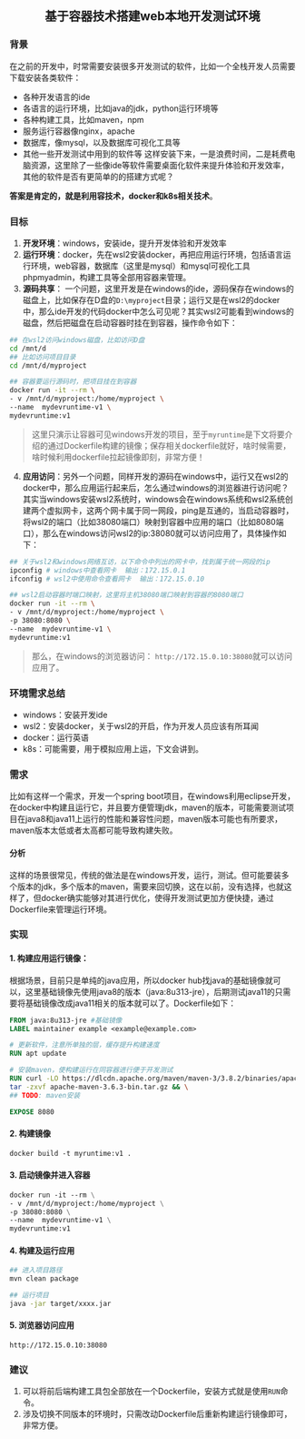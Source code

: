 ##  <center>基于容器技术搭建web本地开发测试环境</center>

### 背景
在之前的开发中，时常需要安装很多开发测试的软件，比如一个全栈开发人员需要下载安装各类软件：
-  各种开发语言的ide
-  各语言的运行环境，比如java的jdk，python运行环境等
-  各种构建工具，比如maven，npm
-  服务运行容器像nginx，apache
-  数据库，像mysql，以及数据库可视化工具等
-  其他一些开发测试中用到的软件等
这样安装下来，一是浪费时间，二是耗费电脑资源，这里除了一些像ide等软件需要桌面化软件来提升体验和开发效率，其他的软件是否有更简单的的搭建方式呢？

**答案是肯定的，就是利用容技术，docker和k8s相关技术**。

### 目标
1. **开发环境**：windows，安装ide，提升开发体验和开发效率
2. **运行环境**：docker，先在wsl2安装docker，再把应用运行环境，包括语言运行环境，web容器，数据库（这里是mysql）和mysql可视化工具phpmyadmin，构建工具等全部用容器来管理。
3. **源码共享**： 一个问题，这里开发是在windows的ide，源码保存在windows的磁盘上，比如保存在D盘的`D:\myproject`目录；运行又是在wsl2的docker中，那么ide开发的代码docker中怎么可见呢？其实wsl2可能看到windows的磁盘，然后把磁盘在启动容器时挂在到容器，操作命令如下：

``` sh
## 在wsl2访问windows磁盘，比如访问D盘
cd /mnt/d
## 比如访问项目目录
cd /mnt/d/myproject

## 容器要运行源码时，把项目挂在到容器
docker run -it --rm \
- v /mnt/d/myproject:/home/myproject \
--name  mydevruntime-v1 \
mydevruntime:v1
```
> 这里只演示让容器可见windows开发的项目，至于`myruntime`是下文将要介绍的通过Dockerfile构建的镜像；保存相关dockerfile就好，啥时候需要，啥时候利用dockerfile拉起镜像即刻，非常方便！

4. **应用访问**：另外一个问题，同样开发的源码在windows中，运行又在wsl2的docker中，那么应用运行起来后，怎么通过windows的浏览器进行访问呢？其实当windows安装wsl2系统时，windows会在windows系统和wsl2系统创建两个虚拟网卡，这两个网卡属于同一网段，ping是互通的，当启动容器时，将wsl2的端口（比如38080端口）映射到容器中应用的端口（比如8080端口），那么在windows访问wsl2的ip:38080就可以访问应用了，具体操作如下：

``` sh
## 关于wsl2和windows网络互访，以下命令中列出的网卡中，找到属于统一网段的ip
ipconfig # windows中查看网卡  输出：172.15.0.1
ifconfig # wsl2中使用命令查看网卡  输出：172.15.0.10

## wsl2启动容器时端口映射，这里将主机38080端口映射到容器的8080端口
docker run -it --rm \
- v /mnt/d/myproject:/home/myproject \
-p 38080:8080 \
--name  mydevruntime-v1 \
mydevruntime:v1
```
> 那么，在windows的浏览器访问： `http://172.15.0.10:38080`就可以访问应用了。

### 环境需求总结
- windows：安装开发ide
- wsl2：安装docker，关于wsl2的开启，作为开发人员应该有所耳闻
- docker：运行英语
- k8s：可能需要，用于模拟应用上运，下文会讲到。

### 需求
比如有这样一个需求，开发一个spring boot项目，在windows利用eclipse开发，在docker中构建且运行它，并且要方便管理jdk，maven的版本，可能需要测试项目在java8和java11上运行的性能和兼容性问题，maven版本可能也有所要求，maven版本太低或者太高都可能导致构建失败。
####  分析
这样的场景很常见，传统的做法是在windows开发，运行，测试。但可能要装多个版本的jdk，多个版本的maven，需要来回切换，这在以前，没有选择，也就这样了，但docker确实能够对其进行优化，使得开发测试更加方便快捷，通过Dockerfile来管理运行环境。

### 实现
#### 1. 构建应用运行镜像：
根据场景，目前只是单纯的java应用，所以docker hub找java的基础镜像就可以，这里基础镜像先使用java8的版本（java:8u313-jre），后期测试java11的只需要将基础镜像改成java11相关的版本就可以了。Dockerfile如下：
``` Dockerfile
FROM java:8u313-jre #基础镜像
LABEL maintainer example <example@example.com>

# 更新软件，注意所单独的层，缓存提升构建速度
RUN apt update 

# 安装maven，使构建运行在同容器进行便于开发测试
RUN curl -LO https://dlcdn.apache.org/maven/maven-3/3.8.2/binaries/apache-maven-3.8.2-bin.tar.gz && \
tar -zxvf apache-maven-3.6.3-bin.tar.gz && \
## TODO: maven安装

EXPOSE 8080
```

#### 2. 构建镜像
``` Dockerfile
docker build -t myruntime:v1 .
```

#### 3.  启动镜像并进入容器
``` Dockerfile
docker run -it --rm \
- v /mnt/d/myproject:/home/myproject \
-p 38080:8080 \
--name  mydevruntime-v1 \
mydevruntime:v1
```
#### 4. 构建及运行应用
``` sh
## 进入项目路径
mvn clean package

## 运行项目
java -jar target/xxxx.jar

```
#### 5. 浏览器访问应用
`http://172.15.0.10:38080`

### 建议
1. 可以将前后端构建工具包全部放在一个Dockerfile，安装方式就是使用`RUN`命令。
2. 涉及切换不同版本的环境时，只需改动Dockerfile后重新构建运行镜像即可，非常方便。



